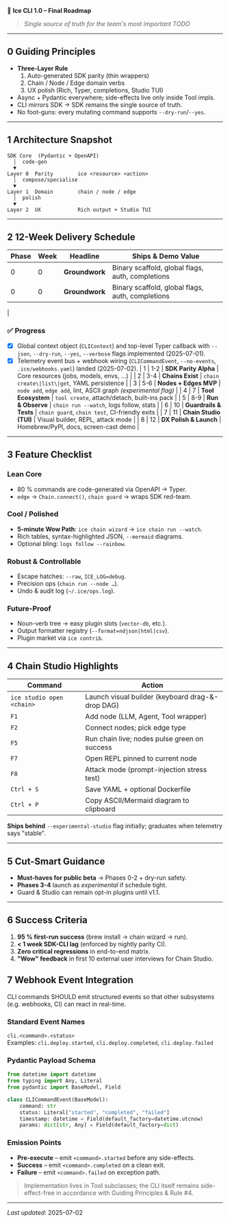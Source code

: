 🚀 **Ice CLI 1.0 – Final Roadmap**

> _Single source of truth for the team's most important TODO_

---

## 0  Guiding Principles

* **Three-Layer Rule**  
  1. Auto-generated SDK parity (thin wrappers)  
  2. Chain / Node / Edge domain verbs  
  3. UX polish (Rich, Typer, completions, Studio TUI)
* Async + Pydantic everywhere; side-effects live only inside Tool impls.
* CLI mirrors SDK → SDK remains the single source of truth.
* No foot-guns: every mutating command supports `--dry-run`/`--yes`.

---

## 1  Architecture Snapshot

```
SDK Core  (Pydantic + OpenAPI)
  │  code-gen
  ▼
Layer 0  Parity        ice <resource> <action>
  │  compose/specialise
  ▼
Layer 1  Domain        chain / node / edge
  │  polish
  ▼
Layer 2  UX            Rich output + Studio TUI
```

---

## 2  12-Week Delivery Schedule

| Phase | Week | Headline                  | Ships & Demo Value |
|-------|------|---------------------------|--------------------|
| 0     | 0    | **Groundwork**            | Binary scaffold, global flags, auth, completions |
| 0     | 0    | **Groundwork**            | Binary scaffold, global flags, auth, completions |
|
### ✅ Progress

* [x] Global context object (`CLIContext`) and top-level Typer callback with `--json`, `--dry-run`, `--yes`, `--verbose` flags implemented (2025-07-01).
* [x] Telemetry event bus + webhook wiring (`CLICommandEvent`, `--no-events`, `.ice/webhooks.yaml`) landed (2025-07-02).
| 1     | 1-2  | **SDK Parity Alpha**      | Core resources (jobs, models, envs, …) |
| 2     | 3-4  | **Chains Exist**          | `chain create\|list\|get`, YAML persistence |
| 3     | 5-6  | **Nodes + Edges MVP**     | `node add`, `edge add`, lint, ASCII graph *(experimental flag)* |
| 4     | 7    | **Tool Ecosystem**        | `tool create`, attach/detach, built-ins pack |
| 5     | 8-9  | **Run & Observe**         | `chain run --watch`, logs follow, stats |
| 6     | 10   | **Guardrails & Tests**    | `chain guard`, `chain test`, CI-friendly exits |
| 7     | 11   | **Chain Studio (TUI)**    | Visual builder, REPL, attack mode |
| 8     | 12   | **DX Polish & Launch**    | Homebrew/PyPI, docs, screen-cast demo |

---

## 3  Feature Checklist

### Lean Core
* 80 % commands are code-generated via OpenAPI → Typer.
* `edge` → `Chain.connect()`, `chain guard` → wraps SDK red-team.

### Cool / Polished
* **5-minute Wow Path**: `ice chain wizard` → `ice chain run --watch`.
* Rich tables, syntax-highlighted JSON, `--mermaid` diagrams.
* Optional bling: `logs follow --rainbow`.

### Robust & Controllable
* Escape hatches: `--raw`, `ICE_LOG=debug`.
* Precision ops (`chain run --node …`).
* Undo & audit log (`~/.ice/ops.log`).

### Future-Proof
* Noun-verb tree → easy plugin slots (`vector-db`, etc.).
* Output formatter registry (`--format=ndjson|html|csv`).
* Plugin market via `ice contrib`.

---

## 4  Chain Studio Highlights

Command | Action
--- | ---
`ice studio open <chain>` | Launch visual builder (keyboard drag-&-drop DAG)
`F1` | Add node (LLM, Agent, Tool wrapper)
`F2` | Connect nodes; pick edge type
`F5` | Run chain live; nodes pulse green on success
`F7` | Open REPL pinned to current node
`F8` | Attack mode (prompt-injection stress test)
`Ctrl + S` | Save YAML + optional Dockerfile
`Ctrl + P` | Copy ASCII/Mermaid diagram to clipboard

**Ships behind** `--experimental-studio` flag initially; graduates when telemetry says "stable".

---

## 5  Cut-Smart Guidance

* **Must-haves for public beta**  → Phases 0-2 + dry-run safety.
* **Phases 3-4** launch as *experimental* if schedule tight.
* Guard & Studio can remain opt-in plugins until v1.1.

---

## 6  Success Criteria

1. **95 % first-run success** (brew install → chain wizard → run).
2. **< 1 week SDK-CLI lag** (enforced by nightly parity CI).
3. **Zero critical regressions** in end-to-end matrix.
4. **"Wow" feedback** in first 10 external user interviews for Chain Studio.

## 7  Webhook Event Integration

CLI commands SHOULD emit structured events so that other subsystems (e.g. webhooks, CI) can react in real-time.

### Standard Event Names
`cli.<command>.<status>`  
Examples: `cli.deploy.started`, `cli.deploy.completed`, `cli.deploy.failed`

### Pydantic Payload Schema

```python
from datetime import datetime
from typing import Any, Literal
from pydantic import BaseModel, Field

class CLICommandEvent(BaseModel):
    command: str
    status: Literal["started", "completed", "failed"]
    timestamp: datetime = Field(default_factory=datetime.utcnow)
    params: dict[str, Any] = Field(default_factory=dict)
```

### Emission Points
* **Pre-execute** – emit `<command>.started` before any side-effects.
* **Success** – emit `<command>.completed` on a clean exit.
* **Failure** – emit `<command>.failed` on exception path.

> Implementation lives in Tool subclasses; the CLI itself remains side-effect-free in accordance with Guiding Principles & Rule #4.

---

_Last updated_: 2025-07-02 